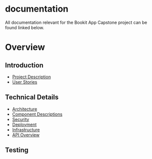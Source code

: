 # documentation

All documentation relevant for the Bookit App Capstone project can be found linked below.

# Overview

## Introduction

- [Project Description]()
- [User Stories]()

## Technical Details

- [Architecture](/architecture/overview.md)
- [Component Descriptions]()
- [Security]()
- [Deployment]()
- [Infrastructure]()
- [API Overview](https://endpointsportal.sweng-581-capstone.cloud.goog/)

## Testing
